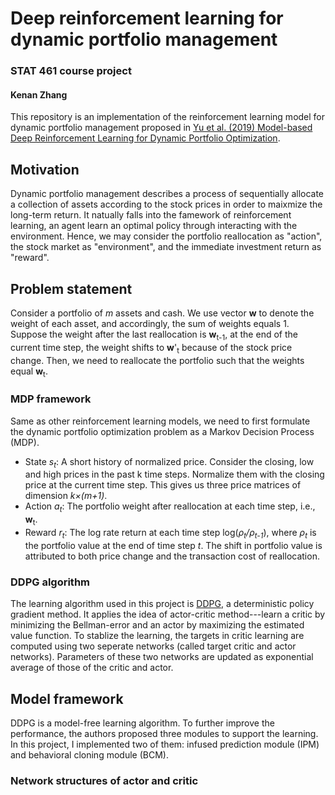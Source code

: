 # Deep reinforcement learning for dynamic portfolio management

### STAT 461 course project
#### Kenan Zhang

This repository is an implementation of the reinforcement learning model for dynamic portfolio management proposed in [Yu et al. (2019) Model-based Deep Reinforcement Learning for Dynamic Portfolio
Optimization](https://arxiv.org/abs/1901.08740). 


## Motivation

Dynamic portfolio management describes a process of sequentially allocate a collection of assets according to the stock prices 
in order to maixmize the long-term return. 
It natually falls into the famework of reinforcement learning, an agent learn an optimal policy through interacting with the environment. 
Hence, we may consider the portfolio reallocation as "action", the stock market as "environment", and the immediate investment return as "reward". 



## Problem statement
Consider a portfolio of *m* assets and cash. We use vector **w** to denote the weight of each asset, and accordingly, the sum of weights equals 1.
Suppose the weight after the last reallocation is **w**<sub>t-1</sub>, at the end of the current time step, the weight shifts to **w**'<sub>t</sub> 
because of the stock price change. 
Then, we need to reallocate the portfolio such that the weights equal **w**<sub>t</sub>.


### MDP framework
Same as other reinforcement learning models, we need to first formulate the dynamic portfolio optimization problem as a Markov Decision Process (MDP). 
* State *s<sub>t</sub>*: A short history of normalized price. Consider the closing, low and high prices in the past k time steps. 
Normalize them with the closing price at the current time step. This gives us three price matrices of dimension *k&times;(m+1)*.
* Action *a<sub>t</sub>*: The portfolio weight after reallocation at each time step, i.e., **w**<sub>t</sub>. 
* Reward *r<sub>t</sub>*: The log rate return at each time step log(*&rho;<sub>t</sub>/&rho;<sub>t-1</sub>*), 
where *&rho;<sub>t</sub>* is the portfolio value at the end of time step *t*. The shift in portfolio value is attributed to both price change and 
the transaction cost of reallocation. 



### DDPG algorithm
The learning algorithm used in this project is [DDPG](https://arxiv.org/abs/1509.02971), a deterministic policy gradient method.
It applies the idea of actor-critic method---learn a critic by minimizing the Bellman-error and an actor by maximizing the estimated value function. 
To stablize the learning, the targets in critic learning are computed using two seperate networks (called target critic and actor networks). 
Parameters of these two networks are updated as exponential average of those of the critic and actor. 


## Model framework
DDPG is a model-free learning algorithm. To further improve the performance, the authors proposed three modules to support the learning. In this project, I implemented two of them: infused prediction module (IPM) and behavioral cloning module (BCM). 

### Network structures of actor and critic



